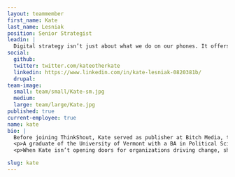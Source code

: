 ```yaml
---
layout: teammember
first_name: Kate
last_name: Lesniak
position: Senior Strategist
leadin: |
  Digital strategy isn’t just about what we do on our phones. It offers us all a million chances to be more than what we already are—it changes us IRL. I love being someone who shapes those opportunities and opens those doors.
social:
  github:
  twitter: twitter.com/kateotherkate
  linkedin: https://www.linkedin.com/in/kate-lesniak-0820381b/
  drupal:
team-image:
  small: team/small/Kate-sm.jpg
  medium:
  large: team/large/Kate.jpg
published: true
current-employee: true
name: kate
bio: |
  Before joining ThinkShout, Kate served as publisher at Bitch Media, the award-winning feminist response to pop culture. While s he was there, she took them from leading the conversation editorially to leading an industry in engagement, financial sustainability, and editorial strategy. Before joining Bitch Media in 2012, she worked as a digital organizer and fundraiser with Democracy for America, Corporate Accountability International, Vermont Freedom to Marry, and the Vermont Democratic Party, among others.
  <p>A graduate of the University of Vermont with a BA in Political Science, Sociology, and English, she also served as team captain for the Women’s Ice Hockey team and scored the first-ever hat trick in the program’s Division I history.
  <p>When Kate isn’t opening doors for organizations driving change, she can be found either cross-country skiing with her dog in the winter, swimming in a body of water in the summer, or coming up with clever portmanteaus.

slug: kate
---
```

